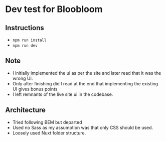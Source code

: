# Dev test for Bloobloom

## Instructions

- `npm run install`
- `npm run dev`

## Note 

- I initially implemented the ui as per the site and later read that it was the wrong UI. 
- Only after finishing did I read at the end that implementing the existing UI gives bonus points
- I left remnants of the live site ui in the codebase. 

## Architecture

- Tried following BEM but departed
- Used no Sass as my assumption was that only CSS should be used. 
- Loosely used Nuxt folder structure. 
